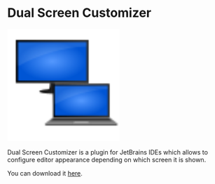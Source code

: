 Dual Screen Customizer
===

<img height="256" src="src/main/resources/META-INF/pluginIcon.svg" width="256"/>

Dual Screen Customizer is a plugin for JetBrains IDEs which allows to configure
editor appearance depending on which screen it is shown.

You can download it [here](https://plugins.jetbrains.com/plugin/19480-dualscreencustomizer-for-linux-).
